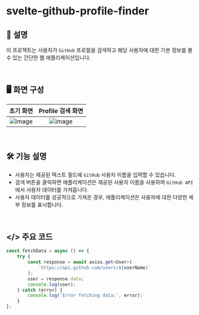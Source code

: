 # svelte-github-profile-finder

## 💬 설명

이 프로젝트는 사용자가 `GitHub` 프로필을 검색하고 해당 사용자에 대한 기본 정보를 볼 수 있는 간단한 웹 애플리케이션입니다.

&nbsp;

## 🖥️ 화면 구성

| 초기 화면 | Profile 검색 화면|
|:----:|:----:|
| ![image](https://github.com/kmseunh/svelte-projects/assets/105186724/cf2a1b51-18d5-4e26-b04e-434f64f2a896) | ![image](https://github.com/kmseunh/svelte-projects/assets/105186724/73f9135e-8106-48f4-9c9b-62235ed1afe8) |

&nbsp;

## 🛠️ 기능 설명

- 사용자는 제공된 텍스트 필드에 `GitHub` 사용자 이름을 입력할 수 있습니다.
- 검색 버튼을 클릭하면 애플리케이션은 제공된 사용자 이름을 사용하여 `GitHub API`에서 사용자 데이터를 가져옵니다.
- 사용자 데이터를 성공적으로 가져온 경우, 애플리케이션은 사용자에 대한 다양한 세부 정보를 표시합니다.

&nbsp;

## </> 주요 코드

```ts
const fetchData = async () => {
    try {
        const response = await axios.get<User>(
            `https://api.github.com/users/${userName}`
        );
        user = response.data;
        console.log(user);
    } catch (error) {
        console.log('Error fetching data:', error);
    }
};
```
